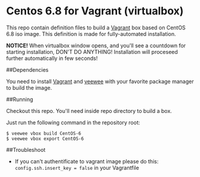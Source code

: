 # Centos 6.8 for Vagrant (virtualbox)

This repo contain definition files to build a
[Vagrant](http://www.vagrantup.com) box based on CentOS 6.8 iso image.
This definition is made for fully-automated installation. 

**NOTICE!** When virtualbox window opens, and you'll see a countdown for starting installation,
DON'T DO ANYTHING! Installation will proceseed further automatically in few seconds!

##Dependencies

You need to install [Vagrant](http://www.vagrantup.com) and
[veewee](https://github.com/jedi4ever/veewee) with your favorite package
manager to build the image.

##Running

Checkout this repo. You'll need inside repo directory to build a box.

Just run the following command in the repository root:

    $ veewee vbox build CentOS-6
    $ veewee vbox export CentOS-6

##Troubleshoot

* If you can't authentificate to vagrant image please do this: `config.ssh.insert_key = false` in your Vagrantfile
